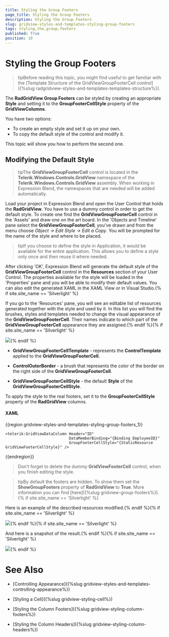 ```yaml
---
title: Styling the Group Footers
page_title: Styling the Group Footers
description: Styling the Group Footers
slug: gridview-styles-and-templates-styling-group-footers
tags: styling,the,group,footers
published: True
position: 10
---
```


# Styling the Group Footers



>tipBefore reading this topic, you might find useful to get familiar with the [Template Structure of the GridViewGroupFooterCell control]({%slug radgridview-styles-and-templates-templates-structure%}).

The __RadGridView Group Footers__ can be styled by creating an appropriate __Style__ and setting it to the __GroupFooterCellStyle__ property of the __GridViewColumns__. 

You have two options:

* To create an empty style and set it up on your own.
* To copy the default style of the control and modify it.

This topic will show you how to perform the second one.

## Modifying the Default Style

>tipThe __GridViewGroupFooterCell__ control is located in the __Telerik.Windows.Controls.GridView__ namespace of the __Telerik.Windows.Controls.GridView__ assembly. When working in Expression Blend, the namespaces that are needed will be added automatically.

Load your project in Expression Blend and open the User Control that holds the __RadGridView__. You have to use a dummy control in order to get the default style. To create one find the __GridViewGroupFooterCell__ control in the 'Assets' and draw one on the art board. In the 'Objects and Timeline' pane select the __GridViewGroupFooterCell__, you've drawn and from the menu choose *Object -> Edit Style -> Edit a Copy*. You will be prompted for the name of the style and where to be placed.

>tipIf you choose to define the style in Application, it would be available for the entire application. This allows you to define a style only once and then reuse it where needed.

After clicking 'OK', Expression Blend will generate the default style of the __GridViewGroupFooterCell__ control in the __Resources__ section of your User Control. The properties available for the style will be loaded in the 'Properties' pane and you will be able to modify their default values. You can also edit the generated XAML in the XAML View or in Visual Studio.{% if site.site_name == 'Silverlight' %}

If you go to the 'Resources' pane, you will see an editable list of resources generated together with the style and used by it. In this list you will find the brushes, styles and templates needed to change the visual appearance of the __GridViewGroupFooterCell__. Their names indicate to which part of the __GridViewGroupFooterCell__ appearance they are assigned.{% endif %}{% if site.site_name == 'Silverlight' %}

![](images/RadGridView_Styles_and_Templates_Styling_GridViewFooterCell_01.png){% endif %}

* __GridViewGroupFooterCellTemplate__ - represents the __ControlTemplate__ applied to the __GridViewGroupFooterCell.__

* __ControlOuterBorder__ - a brush that represents the color of the border on the right side of the __GridViewGroupFooterCell__.

* __GridViewGroupFooterCellStyle__ - the default __Style__ of the __GridViewGroupFooterCellStyle__.

To apply the style to the real footers, set it to the __GroupFooterCellStyle__ property of the __RadGridView__ columns.

#### __XAML__

{{region gridview-styles-and-templates-styling-group-footers_1}}

	<telerik:GridViewDataColumn Header="ID"
                                DataMemberBinding="{Binding EmployeeID}"
                                GroupFooterCellStyle="{StaticResource GridViewFooterCellStyle}" />
{{endregion}}

>Don't forget to delete the dummy __GridViewFooterCell__ control, when you finish editing the style.

>tipBy default the footers are hidden. To show them set the __ShowGroupFooters__ property of __RadGridView__ to __True__. More information you can find [here]({%slug gridview-group-footers%}).{% if site.site_name == 'Silverlight' %}

Here is an example of the described resources modified.{% endif %}{% if site.site_name == 'Silverlight' %}

![](images/RadGridView_Styles_and_Templates_Styling_GridViewFooterCell_02.png){% endif %}{% if site.site_name == 'Silverlight' %}

And here is a snapshot of the result.{% endif %}{% if site.site_name == 'Silverlight' %}

![](images/RadGridView_Styles_and_Templates_Styling_GridViewFooterCell_03.png){% endif %}

# See Also

 * [Controlling Appearance]({%slug gridview-styles-and-templates-controlling-appearance%})

 * [Styling a Cell]({%slug gridview-styling-cell%})

 * [Styling the Column Footers]({%slug gridview-styling-column-footers%})

 * [Styling the Column Headers]({%slug gridview-styling-column-headers%})
